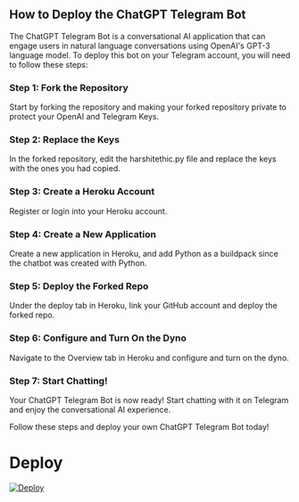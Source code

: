 <h2>How to Deploy the ChatGPT Telegram Bot</h2>
<p>The ChatGPT Telegram Bot is a conversational AI application that can engage users in natural language conversations using OpenAI's GPT-3 language model. To deploy this bot on your Telegram account, you will need to follow these steps:</p>
<h3>Step 1: Fork the Repository</h3>
<p>Start by forking the repository and making your forked repository private to protect your OpenAI and Telegram Keys.</p>
<h3>Step 2: Replace the Keys</h3>
<p>In the forked repository, edit the harshitethic.py file and replace the keys with the ones you had copied.</p>
<h3>Step 3: Create a Heroku Account</h3>
<p>Register or login into your Heroku account.</p>
<h3>Step 4: Create a New Application</h3>
<p>Create a new application in Heroku, and add Python as a buildpack since the chatbot was created with Python.</p>
<h3>Step 5: Deploy the Forked Repo</h3>
<p>Under the deploy tab in Heroku, link your GitHub account and deploy the forked repo.</p>
<h3>Step 6: Configure and Turn On the Dyno</h3>
<p>Navigate to the Overview tab in Heroku and configure and turn on the dyno.</p>
<h3>Step 7: Start Chatting!</h3>
<p>Your ChatGPT Telegram Bot is now ready! Start chatting with it on Telegram and enjoy the conversational AI experience.</p>
<p>Follow these steps and deploy your own ChatGPT Telegram Bot today!</p>

# Deploy

[![Deploy](https://www.herokucdn.com/deploy/button.svg)](https://heroku.com/deploy?template=https://github.com/GamingBeast1/ChatGPT-Telegram-Bot)